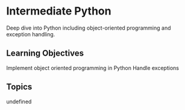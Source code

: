 # Intermediate Python

Deep dive into Python including object-oriented programming and exception handling.

## Learning Objectives
Implement object oriented programming in Python
Handle exceptions

## Topics
undefined